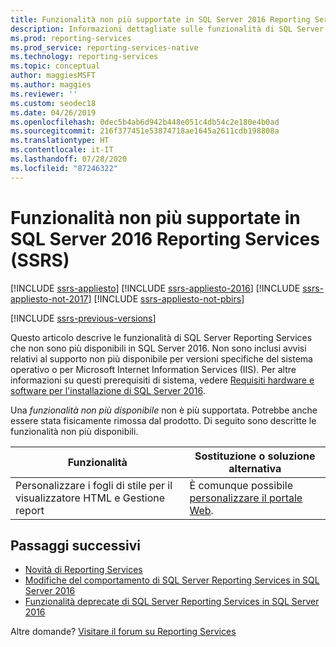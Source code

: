 ```yaml
---
title: Funzionalità non più supportate in SQL Server 2016 Reporting Services (SSRS)
description: Informazioni dettagliate sulle funzionalità di SQL Server Reporting Services non più disponibili in SQL Server 2016.
ms.prod: reporting-services
ms.prod_service: reporting-services-native
ms.technology: reporting-services
ms.topic: conceptual
author: maggiesMSFT
ms.author: maggies
ms.reviewer: ''
ms.custom: seodec18
ms.date: 04/26/2019
ms.openlocfilehash: 0dec5b4ab6d942b448e051c4db54c2e180e4b0ad
ms.sourcegitcommit: 216f377451e53874718ae1645a2611cdb198808a
ms.translationtype: HT
ms.contentlocale: it-IT
ms.lasthandoff: 07/28/2020
ms.locfileid: "87246322"
---
```

# <a name="discontinued-functionality-in-sql-server-2016-reporting-services-ssrs"></a>Funzionalità non più supportate in SQL Server 2016 Reporting Services (SSRS)

[!INCLUDE [ssrs-appliesto](../includes/ssrs-appliesto.md)] [!INCLUDE [ssrs-appliesto-2016](../includes/ssrs-appliesto-2016.md)] [!INCLUDE [ssrs-appliesto-not-2017](../includes/ssrs-appliesto-not-2017.md)] [!INCLUDE [ssrs-appliesto-not-pbirs](../includes/ssrs-appliesto-not-pbirs.md)]

[!INCLUDE [ssrs-previous-versions](../includes/ssrs-previous-versions.md)]

Questo articolo descrive le funzionalità di SQL Server Reporting Services che non sono più disponibili in SQL Server 2016. Non sono inclusi avvisi relativi al supporto non più disponibile per versioni specifiche del sistema operativo o per Microsoft Internet Information Services (IIS). Per altre informazioni su questi prerequisiti di sistema, vedere [Requisiti hardware e software per l'installazione di SQL Server 2016](../sql-server/install/hardware-and-software-requirements-for-installing-sql-server.md).

Una *funzionalità non più disponibile* non è più supportata. Potrebbe anche essere stata fisicamente rimossa dal prodotto. Di seguito sono descritte le funzionalità non più disponibili.

|Funzionalità|Sostituzione o soluzione alternativa|
|-|-|
|Personalizzare i fogli di stile per il visualizzatore HTML e Gestione report|È comunque possibile [personalizzare il portale Web](branding-the-web-portal.md).|

## <a name="next-steps"></a>Passaggi successivi

* [Novità di Reporting Services](../reporting-services/what-s-new-in-sql-server-reporting-services-ssrs.md)  
* [Modifiche del comportamento di SQL Server Reporting Services in SQL Server 2016](../reporting-services/behavior-changes-to-sql-server-reporting-services-in-sql-server-2016.md)  
* [Funzionalità deprecate di SQL Server Reporting Services in SQL Server 2016](../reporting-services/deprecated-features-in-sql-server-reporting-services-ssrs.md)  

Altre domande? [Visitare il forum su Reporting Services](https://go.microsoft.com/fwlink/?LinkId=620231)
